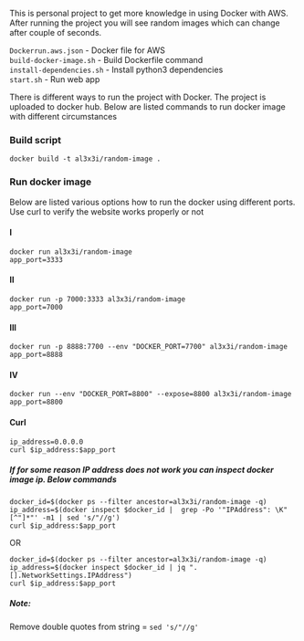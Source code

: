 This is personal project to get more knowledge in using Docker with AWS. \
After running the project you will see random images which can change after couple of seconds.

```Dockerrun.aws.json``` - Docker file for AWS \
```build-docker-image.sh```	- Build Dockerfile command \
```install-dependencies.sh```	- Install python3 dependencies \
```start.sh``` - Run web app

There is different ways to run the project with Docker. The project is uploaded to docker hub. Below are listed commands to run docker image with different circumstances

### Build script
```
docker build -t al3x3i/random-image .
```
### Run docker image

Below are listed various options how to run the docker using different ports. Use curl to verify the website works properly or not

#### I
```
docker run al3x3i/random-image
app_port=3333
```

#### II
```
docker run -p 7000:3333 al3x3i/random-image
app_port=7000
```

#### III
```
docker run -p 8888:7700 --env "DOCKER_PORT=7700" al3x3i/random-image
app_port=8888
```

#### IV
```
docker run --env "DOCKER_PORT=8800" --expose=8800 al3x3i/random-image
app_port=8800
```
#### Curl
```
ip_address=0.0.0.0
curl $ip_address:$app_port
```

##### If for some reason IP address does not work you can inspect docker image ip. Below commands

```
docker_id=$(docker ps --filter ancestor=al3x3i/random-image -q)
ip_address=$(docker inspect $docker_id |  grep -Po '"IPAddress": \K"[^"]*"' -m1 | sed 's/"//g')
curl $ip_address:$app_port
```
OR
```
docker_id=$(docker ps --filter ancestor=al3x3i/random-image -q)
ip_address=$(docker inspect $docker_id | jq ".[].NetworkSettings.IPAddress")
curl $ip_address:$app_port
```
##### Note:
Remove double quotes from string = ```sed 's/"//g'```
